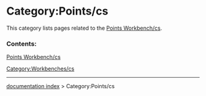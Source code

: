 # Category:Points/cs
This category lists pages related to the [Points Workbench/cs](Points_Workbench/cs.md).

### Contents:

[Points Workbench/cs](Points_Workbench/cs.md)

[Category:Workbenches/cs](Category:Workbenches/cs.md)

---
[documentation index](../README.md) > Category:Points/cs

